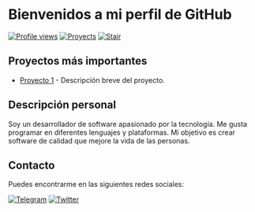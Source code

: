 # Bienvenidos a mi perfil de GitHub

[![Profile views](https://img.shields.io/github/followers/tu_usuario?label=Profile%20views&style=flat-square)](https://github.com/HectorZL)
[![Proyects](https://img.shields.io/badge/Proyectos-5-blue?style=flat-square)](https://github.com/HectorZL?tab=repositories)
[![Stair](https://img.shields.io/github/stars/tu_usuario?style=flat-square)](https://github.com/HectorZL)

## Proyectos más importantes

- [Proyecto 1](https://github.com/tu_usuario/proyecto-1) - Descripción breve del proyecto.


## Descripción personal

Soy un desarrollador de software apasionado por la tecnología. Me gusta programar en diferentes lenguajes y plataformas. Mi objetivo es crear software de calidad que mejore la vida de las personas.

## Contacto

Puedes encontrarme en las siguientes redes sociales:

[![Telegram](https://img.shields.io/badge/Telegram-tu_usuario-blue?logo=telegram&style=flat-square)](https://t.me/Hectorzl04)
[![Twitter](https://img.shields.io/twitter/follow/tu_usuario?label=Twitter&style=social)](https://twitter.com/HZ2002JL)
